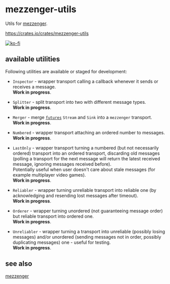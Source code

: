 # mezzenger-utils

Utils for [mezzenger](https://github.com/zduny/mezzenger).

https://crates.io/crates/mezzenger-utils

[![ko-fi](https://ko-fi.com/img/githubbutton_sm.svg)](https://ko-fi.com/O5O31JYZ4)

## available utilities

Following utilities are available or staged for development:

- `Inspector` - wrapper transport calling a callback whenever it sends or receives a message.<br>
  **Work in progress**.

- `Splitter` - split transport into two with different message types.<br>
  **Work in progress**.

- `Merger` - merge [`futures`](https://github.com/rust-lang/futures-rs) `Stream` and `Sink`
  into a `mezzenger` transport.<br>
  **Work in progress**.

- `Numbered` - wrapper transport attaching an ordered number to messages.<br>
  **Work in progress**.

- `LastOnly` - wrapper transport turning a numbered (but not necessarily ordered) transport
  into an ordered transport, discarding old messages (polling a transport for the next message will return the latest received message, ignoring messages received before).<br>
  Potentially useful when user doesn't care about stale messages (for example multiplayer video games).<br>
  **Work in progress**.

- `Reliabler` - wrapper turning unreliable transport into reliable one (by acknowledging and resending lost messages after timeout).<br>
  **Work in progress**.

- `Orderer` - wrapper turning unordered (not guaranteeing message order)
but reliable transport into ordered one.<br>
  **Work in progress**.

- `Unreliabler` - wrapper turning a transport into unreliable (possibly losing messages) and/or unordered (sending messages not in order, possibly duplicating messages) one - useful for testing.<br>
  **Work in progress**. 

## see also

[mezzenger](https://github.com/zduny/mezzenger)

